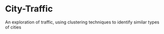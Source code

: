 # City-Traffic
An exploration of traffic, using clustering techniques to identify similar types of cities
